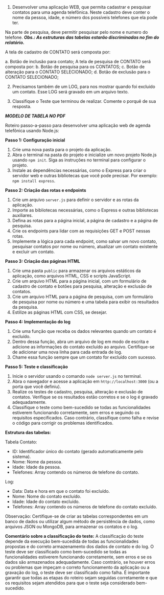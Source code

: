 

1. Desenvolver uma aplicação WEB, que permita cadastrar e pesquisar contatos para uma agenda telefônica.
 Neste cadastro deve conter o nome da pessoa, idade, e número dos possíveis telefones que ela pode ter. 

 Na parte de pesquisa, deve permitir pesquisar pelo nome e numero do telefone.
  ***Obs.: As estruturas das tabelas estarão discriminadas no fim do relatório.***
  
 A tela de cadastro de CONTATO será composta por:

a. Botão de inclusão para contato;
A tela de pesquisa de CONTATO será composta por:
b. Botão de pesquisa para os CONTATOS;
c. Botão de alteração para o CONTATO SELECIONADO;
d. Botão de exclusão para o CONTATO SELECIONADO;

2. Precisamos também de um LOG, para nos mostrar quando foi excluido um contato. Esse LOG será gravado em um arquivo texto. 


3. Classifique o Teste que terminou de realizar. Comente o porquê de sua resposta.

***MODELO DE TABELA NO PDF***



Roteiro passo-a-passo para desenvolver uma aplicação web de agenda telefônica usando Node.js:

**Passo 1: Configuração inicial**
1. Crie uma nova pasta para o projeto da aplicação.
2. Abra o terminal na pasta do projeto e inicialize um novo projeto Node.js usando `npm init`. Siga as instruções no terminal para configurar o projeto.
3. Instale as dependências necessárias, como o Express para criar o servidor web e outras bibliotecas que você pode precisar. Por exemplo: `npm install express`.

**Passo 2: Criação das rotas e endpoints**
1. Crie um arquivo `server.js` para definir o servidor e as rotas da aplicação.
2. Importe as bibliotecas necessárias, como o Express e outras bibliotecas auxiliares.
3. Defina as rotas para a página inicial, a página de cadastro e a página de pesquisa.
4. Crie os endpoints para lidar com as requisições GET e POST nessas rotas.
5. Implemente a lógica para cada endpoint, como salvar um novo contato, pesquisar contatos por nome ou número, atualizar um contato existente e excluir um contato.

**Passo 3: Criação das páginas HTML**
1. Crie uma pasta `public` para armazenar os arquivos estáticos da aplicação, como arquivos HTML, CSS e scripts JavaScript.
2. Crie um arquivo HTML para a página inicial, com um formulário de cadastro de contato e botões para pesquisa, alteração e exclusão de contatos.
3. Crie um arquivo HTML para a página de pesquisa, com um formulário de pesquisa por nome ou número e uma tabela para exibir os resultados da pesquisa.
4. Estilize as páginas HTML com CSS, se desejar.

**Passo 4: Implementação do log**
1. Crie uma função que receba os dados relevantes quando um contato é excluído.
2. Dentro dessa função, abra um arquivo de log em modo de escrita e adicione as informações do contato excluído ao arquivo. Certifique-se de adicionar uma nova linha para cada entrada de log.
3. Chame essa função sempre que um contato for excluído com sucesso.

**Passo 5: Teste e classificação**
1. Inicie o servidor usando o comando `node server.js` no terminal.
2. Abra o navegador e acesse a aplicação em `http://localhost:3000` (ou a porta que você definiu).
3. Realize os testes de cadastro, pesquisa, alteração e exclusão de contatos. Verifique se os resultados estão corretos e se o log é gravado adequadamente.
4. Classifique o teste como bem-sucedido se todas as funcionalidades estiverem funcionando corretamente, sem erros e seguindo os requisitos especificados. Caso contrário, classifique como falha e revise o código para corrigir os problemas identificados.

**Estrutura das tabelas:**

Tabela Contato:
- ID: Identificador único do contato (gerado automaticamente pelo sistema).
- Nome: Nome da pessoa.
- Idade: Idade da pessoa.
- Telefones: Array contendo os números de telefone do contato.

Log:
- Data: Data e hora em que o contato foi excluído.
- Nome: Nome do contato excluído.
- Idade: Idade do contato excluído.
- Telefones: Array contendo os números de telefone do contato excluído.

Observação: Certifique-se de criar as tabelas correspondentes em um banco de dados ou utilizar algum método de persistência de dados, como arquivos JSON ou MongoDB, para armazenar os contatos e o log.

**Comentário sobre a classificação do teste:**
A classificação do teste depende da execução bem-sucedida de todas as funcionalidades propostas e do correto armazenamento dos dados de contato e do log. O teste deve ser classificado como bem-sucedido se todas as funcionalidades estiverem funcionando corretamente, sem erros e se os dados são armazenados adequadamente. Caso contrário, se houver erros ou problemas que impeçam o correto funcionamento da aplicação ou a gravação do log, o teste deve ser classificado como falha. É importante garantir que todas as etapas do roteiro sejam seguidas corretamente e que os requisitos sejam atendidos para que o teste seja considerado bem-sucedido.
